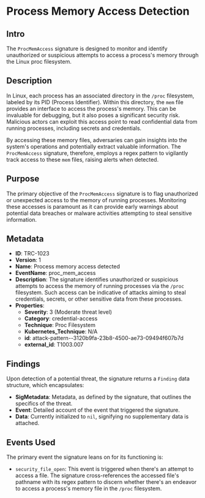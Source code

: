 
# Process Memory Access Detection

## Intro

The `ProcMemAccess` signature is designed to monitor and identify unauthorized
or suspicious attempts to access a process's memory through the Linux proc
filesystem.

## Description

In Linux, each process has an associated directory in the `/proc` filesystem,
labeled by its PID (Process Identifier). Within this directory, the `mem` file
provides an interface to access the process's memory. This can be invaluable for
debugging, but it also poses a significant security risk. Malicious actors can
exploit this access point to read confidential data from running processes,
including secrets and credentials.

By accessing these memory files, adversaries can gain insights into the system's
operations and potentially extract valuable information. The `ProcMemAccess`
signature, therefore, employs a regex pattern to vigilantly track access to
these `mem` files, raising alerts when detected.

## Purpose

The primary objective of the `ProcMemAccess` signature is to flag unauthorized
or unexpected access to the memory of running processes. Monitoring these
accesses is paramount as it can provide early warnings about potential data
breaches or malware activities attempting to steal sensitive information.

## Metadata

- **ID**: TRC-1023
- **Version**: 1
- **Name**: Process memory access detected
- **EventName**: proc_mem_access
- **Description**: The signature identifies unauthorized or suspicious attempts to access the memory of running processes via the `/proc` filesystem. Such access can be indicative of attacks aiming to steal credentials, secrets, or other sensitive data from these processes.
- **Properties**:
  - **Severity**: 3 (Moderate threat level)
  - **Category**: credential-access
  - **Technique**: Proc Filesystem
  - **Kubernetes_Technique**: N/A
  - **id**: attack-pattern--3120b9fa-23b8-4500-ae73-09494f607b7d
  - **external_id**: T1003.007

## Findings

Upon detection of a potential threat, the signature returns a `Finding` data structure, which encapsulates:

- **SigMetadata**: Metadata, as defined by the signature, that outlines the specifics of the threat.
- **Event**: Detailed account of the event that triggered the signature.
- **Data**: Currently initialized to `nil`, signifying no supplementary data is attached.

## Events Used

The primary event the signature leans on for its functioning is:

- `security_file_open`: This event is triggered when there's an attempt to
access a file. The signature cross-references the accessed file's pathname with
its regex pattern to discern whether there's an endeavor to access a process's
memory file in the `/proc` filesystem.
